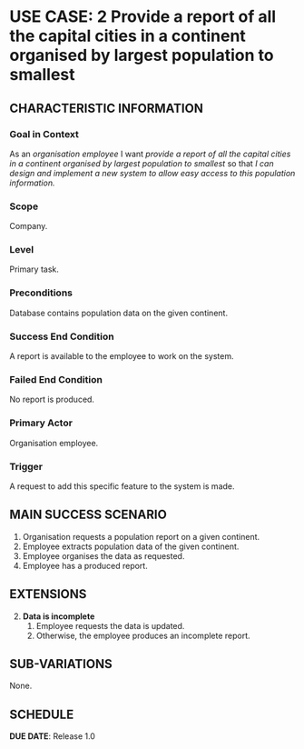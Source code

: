 # USE CASE: 2 Provide a report of all the capital cities in a continent organised by largest population to smallest

## CHARACTERISTIC INFORMATION

### Goal in Context

As an *organisation employee* I want *provide a report of all the capital cities in a continent organised by largest population to smallest* so that *I can design and implement a new system to allow easy access to this population information.*

### Scope

Company.

### Level

Primary task.

### Preconditions

Database contains population data on the given continent.

### Success End Condition

A report is available to the employee to work on the system.

### Failed End Condition

No report is produced.

### Primary Actor

Organisation employee.

### Trigger

A request to add this specific feature to the system is made.

## MAIN SUCCESS SCENARIO

1. Organisation requests a population report on a given continent. 
2. Employee extracts population data of the given continent.
3. Employee organises the data as requested.
4. Employee has a produced report.

## EXTENSIONS

2. **Data is incomplete**
    1. Employee requests the data is updated.
    2. Otherwise, the employee produces an incomplete report.

## SUB-VARIATIONS

None.

## SCHEDULE

**DUE DATE**: Release 1.0